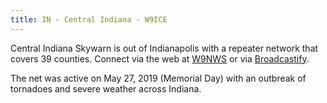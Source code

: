 ```yaml
---
title: IN - Central Indiana - W9ICE
---
```

Central Indiana Skywarn is out of Indianapolis with a
repeater network that covers 39 counties. Connect via
the web at [W9NWS] or via [Broadcastify].

[W9NWS]:http://www.w9nws.org/
[Broadcastify]:http://www.broadcastify.com/listen/feed/6063

The net was active on May 27, 2019 (Memorial Day) with
an outbreak of tornadoes and severe weather across Indiana.
